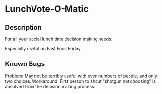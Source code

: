 # LunchVote-O-Matic

## Description

For all your social lunch time decision making needs.

Especially useful on  Fast Food Friday.

## Known Bugs

Problem: May not be terribly useful with even numbers of people, and only two choices.
Workaround: First person to shout "shotgun not choosing" is absolved from the decision making process.
